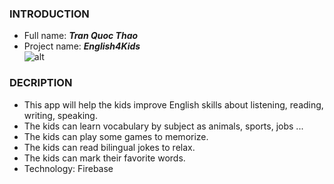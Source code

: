 ### INTRODUCTION
  * Full name: ***Tran Quoc Thao*** <br/>
  * Project name: ***English4Kids*** <br/>
  ![alt](https://encrypted-tbn1.gstatic.com/images?q=tbn:ANd9GcT3Kn0OyazYiGOfCHuBP8mhX-_U0F74ygZnLc4jeWHAzOPSnIKNUQ) <br/>
### DECRIPTION
  * This app will help the kids improve English skills about listening, reading, writing, speaking. <br/>
  * The kids can learn vocabulary by subject as animals, sports, jobs ... <br/>
  * The kids can play some games to memorize. <br/>
  * The kids can read bilingual jokes to relax. <br/>
  * The kids can mark their favorite words. <br/>
  * Technology: Firebase <br/>
